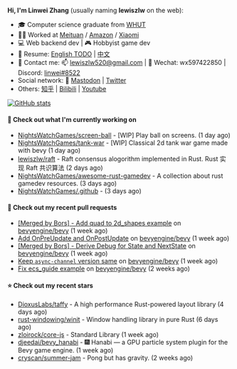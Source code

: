 **Hi, I'm Linwei Zhang** (usually naming **lewiszlw** on the web):
- 🎓 Computer science graduate from [WHUT](https://en.wikipedia.org/wiki/Wuhan_University_of_Technology)
- 👨‍💻 Worked at [Meituan](https://about.meituan.com/home) / [Amazon](https://www.amazon.com/) / [Xiaomi](https://www.mi.com/)
- 💻 Web backend dev | 🎮 Hobbyist game dev
- 📄 Resume: [English TODO](https://github.com/lewiszlw/lewiszlw/blob/main/Resume_EN.md) | [中文](https://github.com/lewiszlw/lewiszlw/blob/main/Resume_CN.md)
- 📱 Contact me: 📫 [lewiszlw520@gmail.com](mailto:lewiszlw520@gmail.com) | 💬 Wechat: wx597422850 | Discord: [linwei#8522](http://discordapp.com/users/891664307035713576)
- Social network: 🦣 [Mastodon](https://mastodon.world/@lewiszlw) | [Twitter](https://twitter.com/lewiszlw)
- Others: [知乎](https://www.zhihu.com/people/tian-qian-zhu-wu-ya) | [Bilibili](https://space.bilibili.com/43876861) | [Youtube](https://www.youtube.com/channel/UCnvri1tqAjxsp9nGQ63zUNw)

[![GitHub stats](https://github-readme-stats.vercel.app/api?username=lewiszlw&count_private=true&show_icons=true&theme=solarized-dark&include_all_commits=true)](https://github.com/anuraghazra/github-readme-stats)

#### 👷 Check out what I'm currently working on

- [NightsWatchGames/screen-ball](https://github.com/NightsWatchGames/screen-ball) - [WIP] Play ball on screens. (1 day ago)
- [NightsWatchGames/tank-war](https://github.com/NightsWatchGames/tank-war) - [WIP] Classical 2d tank war game made with bevy (1 day ago)
- [lewiszlw/raft](https://github.com/lewiszlw/raft) - Raft consensus alogorithm implemented in Rust.  Rust 实现 Raft 共识算法 (2 days ago)
- [NightsWatchGames/awesome-rust-gamedev](https://github.com/NightsWatchGames/awesome-rust-gamedev) - A collection about rust gamedev resources. (3 days ago)
- [NightsWatchGames/.github](https://github.com/NightsWatchGames/.github) -  (3 days ago)

#### 🔨 Check out my recent pull requests

- [[Merged by Bors] - Add quad to 2d_shapes example](https://github.com/bevyengine/bevy/pull/7708) on [bevyengine/bevy](https://github.com/bevyengine/bevy) (1 week ago)
- [Add OnPreUpdate and OnPostUpdate](https://github.com/bevyengine/bevy/pull/7673) on [bevyengine/bevy](https://github.com/bevyengine/bevy) (1 week ago)
- [[Merged by Bors] - Derive Debug for State and NextState](https://github.com/bevyengine/bevy/pull/7651) on [bevyengine/bevy](https://github.com/bevyengine/bevy) (1 week ago)
- [Keep `async-channel` version same](https://github.com/bevyengine/bevy/pull/7648) on [bevyengine/bevy](https://github.com/bevyengine/bevy) (1 week ago)
- [Fix ecs_guide example](https://github.com/bevyengine/bevy/pull/7566) on [bevyengine/bevy](https://github.com/bevyengine/bevy) (2 weeks ago)

#### ⭐ Check out my recent stars

- [DioxusLabs/taffy](https://github.com/DioxusLabs/taffy) - A high performance Rust-powered layout library (4 days ago)
- [rust-windowing/winit](https://github.com/rust-windowing/winit) - Window handling library in pure Rust (6 days ago)
- [zloirock/core-js](https://github.com/zloirock/core-js) - Standard Library (1 week ago)
- [djeedai/bevy_hanabi](https://github.com/djeedai/bevy_hanabi) - 🎆 Hanabi — a GPU particle system plugin for the Bevy game engine. (1 week ago)
- [cryscan/summer-jam](https://github.com/cryscan/summer-jam) - Pong but has gravity. (2 weeks ago)
